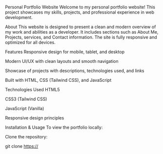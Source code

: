 Personal Portfolio Website
Welcome to my personal portfolio website! This project showcases my skills, projects, and professional experience in web development.

About
This website is designed to present a clean and modern overview of my work and abilities as a developer. It includes sections such as About Me, Projects, services, and Contact information. The site is fully responsive and optimized for all devices.

Features
Responsive design for mobile, tablet, and desktop

Modern UI/UX with clean layouts and smooth navigation

Showcase of projects with descriptions, technologies used, and links

Built with HTML, CSS (Tailwind CSS), and JavaScript

Technologies Used
HTML5

CSS3 (Tailwind CSS)

JavaScript (Vanilla)

Responsive design principles


Installation & Usage
To view the portfolio locally:

Clone the repository:

git clone [https://](https://github.com/RubenOpperman/RUBOPP25120_FTO2502_GroupB_Ruben-Opperman_CDV05)

